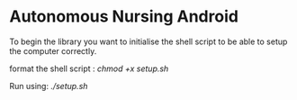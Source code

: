 # Autonomous Nursing Android

To begin the library you want to initialise the shell script to be able to setup the computer correctly.

format the shell script : *chmod +x setup.sh*

Run using: *./setup.sh*


 
